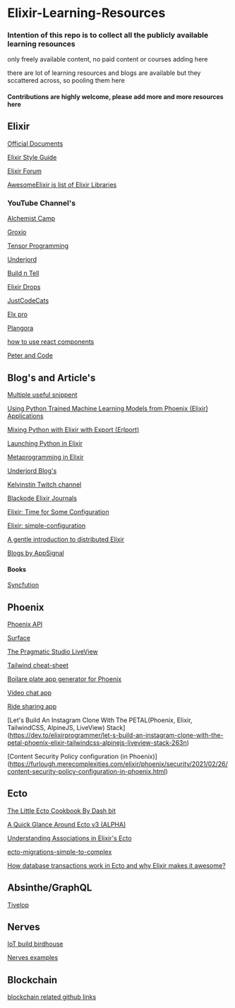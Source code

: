 # Elixir-Learning-Resources

### Intention of this repo is to collect all the publicly available learning resounces
only freely available content, no paid content or courses adding here

there are lot of learning resources and blogs are available but they sccattered across, so pooling them here


#### Contributions are highly welcome, please add more and more resources here


## Elixir

[Official Documents](https://elixir-lang.org/docs.html)

[Elixir Style Guide](https://github.com/christopheradams/elixir_style_guide)

[Elixir Forum](https://elixirforum.com)

[AwesomeElixir is list of Elixir Libraries](https://github.com/h4cc/awesome-elixir)

### YouTube Channel's

[Alchemist Camp](https://www.youtube.com/channel/UCp5Nix6mJCoLkH_GqcRRp1A)

[Groxio](https://www.youtube.com/c/Groxio/videos)

[Tensor Programming](https://www.youtube.com/playlist?list=PLJbE2Yu2zumA-p21bEQB6nsYABAO-HtF2)

[Underjord](https://www.youtube.com/channel/UC0JZZAJ_e6xc41BLPO8MCKg)

[Build n Tell](https://www.youtube.com/channel/UCOeVgXHhmzYsszewP5DZ0TQ/videos)

[Elixir Drops](https://www.youtube.com/channel/UCsTKdrEi4pxR3pVWxol36NA)

[JustCodeCats](https://www.youtube.com/c/JustCodeCats/videos)

[Elx pro](https://www.youtube.com/channel/UCLzHBFuE6oxPdP6t9iqpGpQ/videos)

[Plangora](https://www.youtube.com/c/Plangora/videos)

[how to use react components](https://www.youtube.com/watch?v=FqI8YqnDJsI)

[Peter and Code](https://www.youtube.com/channel/UCiKq_ns5yMQcmcSPS17q9jg/videos)


## Blog's and Article's

[Multiple useful snippent](https://til.hashrocket.com/elixir)

[Using Python Trained Machine Learning Models from Phoenix (Elixir) Applications](https://itnext.io/using-machine-learning-models-python-from-phoenix-elixir-applications-cd028e4e5f01)

[Mixing Python with Elixir with Export (Erlport)](https://www.tzeyiing.com/posts/mixing-python-with-elixir-with-export-erlport/)

[Launching Python in Elixir](https://prograils.com/python-in-elixir)


[Metaprogramming in Elixir](https://dev.to/serokell/metaprogramming-in-elixir-2ij2)

[Underjord Blog's](https://underjord.io/blog.html)

[Kelvinstin Twitch channel](https://www.twitch.tv/kelvinstin)

[Blackode Elixir Journals](https://elixirforum.com/t/blackode-elixir-journals/15391/7)

[Elixir: Time for Some Configuration](https://blog.nytsoi.net/2020/05/05/elixir-time-for-configuration)

[Elixir: simple-configuration](https://blog.nytsoi.net/2021/04/17/elixir-simple-configuration)

[A gentle introduction to distributed Elixir](https://bigardone.dev/blog/2021/05/22/three-real-world-examples-of-distributed-elixir-pt-1)

[Blogs by AppSignal](https://web.archive.org/web/20210121040703/https://blog.appsignal.com/2020/12/16/top-5-elixir-posts-in-2020-from-appsignal.html)

  #### Books

[Syncfution](https://www.syncfusion.com/succinctly-free-ebooks/elixir-succinctly/introduction)





## Phoenix

[Phoenix API](https://www.youtube.com/playlist?list=PLgymV6ZBLixyDVve-D4dEpJgNf8eUb5qF)

[Surface](https://elixircasts.io/surface)

[The Pragmatic Studio LiveView](https://pragmaticstudio.com/tutorials/getting-started-with-phoenix-liveview)

[Tailwind cheat-sheet](https://nerdcave.com/tailwind-cheat-sheet)

[Boilare plate app generator for Phoenix](https://fullstackphoenix.com/tutorials)

[Video chat app](https://medium.com/@leo_hetsch/building-a-ride-sharing-app-with-elixir-and-phoenix-channels-part-1-17bbd292aec4)

[Ride sharing app](https://medium.com/@leo_hetsch/building-a-ride-sharing-app-with-elixir-and-phoenix-channels-part-1-17bbd292aec4)

[Let's Build An Instagram Clone With The PETAL(Phoenix, Elixir, TailwindCSS, AlpineJS, LiveView) Stack]
(https://dev.to/elixirprogrammer/let-s-build-an-instagram-clone-with-the-petal-phoenix-elixir-tailwindcss-alpinejs-liveview-stack-263n)

[Content Security Policy configuration (in Phoenix)]
(https://furlough.merecomplexities.com/elixir/phoenix/security/2021/02/26/content-security-policy-configuration-in-phoenix.html)


## Ecto

[The Little Ecto Cookbook By Dash bit](https://drive.google.com/file/d/1nUAleNEqNKnu9x1TXS3s8GiKpxeCl8a9/view?usp=sharing)

[A Quick Glance Around Ecto v3 (ALPHA)](https://pages.rising.land/the-books-of-alchemy/a-quick-glance-around-ecto-v3/index.html)

[Understanding Associations in Elixir's Ecto](https://web.archive.org/web/20210110052704/https://blog.appsignal.com/2020/11/10/understanding-associations-in-elixir-ecto.html)

[ecto-migrations-simple-to-complex](https://hashrocket.com/blog/posts/ecto-migrations-simple-to-complex)

[How database transactions work in Ecto and why Elixir makes it awesome?](https://curiosum.dev/blog/elixir-ecto-database-transactions)

## Absinthe/GraphQL

[Tivelop](https://www.youtube.com/playlist?list=PLw7bfDlTRWbgiApK7X1bRKJJ03xoDU3hm)



## Nerves

[IoT build birdhouse](https://dasky.xyz/posts/2020/08/12/an-iot-birdhouse-with-elixir-nerves-phoenix-liveview-components/)

[Nerves examples](https://github.com/nerves-project/nerves_examples)


## Blockchain 

[blockchain related github links](https://github.com/search?l=Elixir&o=desc&p=2&q=blockchain+elixir&s=updated&type=Repositories)

